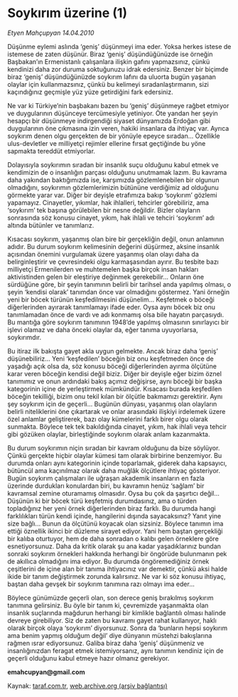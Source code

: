 # Soykırım üzerine (1)

*Etyen Mahçupyan 14.04.2010*

<div class="yazi"><p>Düşünme eylemi aslında ‘geniş’ düşünmeyi ima eder. Yoksa herkes istese de istemese de zaten düşünür. Biraz ‘geniş’ düşündüğünüzde ise örneğin Başbakan’ın Ermenistanlı çalışanlara ilişkin gafını yapmazsınız, çünkü kendinizi daha zor duruma soktuğunuzu idrak edersiniz. Benzer bir biçimde biraz ‘geniş’ düşündüğünüzde soykırım lafını da uluorta bugün yaşanan olaylar için kullanmazsınız, çünkü bu kelimeyi sıradanlaştırmanın, sizi kaçındığınız geçmişle yüz yüze getirdiğini fark edersiniz.</p>
<p>Ne var ki Türkiye’nin başbakanı bazen bu ‘geniş’ düşünmeye rağbet etmiyor ve duygularının düşünceye tercümesiyle yetiniyor. Öte yandan her şeyin hesapçı bir düşünmeye indirgendiği siyaset dünyamızda Erdoğan gibi duygularının öne çıkmasına izin veren, hakiki insanlara da ihtiyaç var. Ayrıca soykırım denen olgu gerçekten de bir yönüyle epeyce sıradan... Özellikle ulus-devletler ve milliyetçi rejimler ellerine fırsat geçtiğinde bu yöne sapmakta tereddüt etmiyorlar.</p>
<p>Dolayısıyla soykırımın sıradan bir insanlık suçu olduğunu kabul etmek ve kendimizin de o insanlığın parçası olduğunu unutmamak lazım. Bu kavrama daha yakından baktığımızda ise, karşımızda gözlemlenebilen bir olgunun olmadığını, soykırımın gözlemlerimizin bütününe verdiğimiz ad olduğunu görmekte yarar var. Diğer bir deyişle etrafımıza bakıp ‘soykırım’ gözlemi yapamayız. Cinayetler, yıkımlar, hak ihlalleri, tehcirler görebiliriz, ama ‘soykırım’ tek başına görülebilen bir nesne değildir. Bizler olayların sonrasında söz konusu cinayet, yıkım, hak ihlali ve tehciri ‘soykırım’ adı altında bütünler ve tanımlarız.</p>
<p>Kısacası soykırım, yaşanmış olan bire bir gerçekliğin değil, onun anlamının adıdır. Bu durum soykırım kelimesinin değerini düşürmez, aksine insanlık açısından önemini vurgulamak üzere yaşanmış olan olayı daha da belirginleştirir ve çevresindeki olgu karmaşasından ayırır. Bu tesbite bazı milliyetçi Ermenilerden ve muhtemelen başka birçok insan hakları aktivistinden gelen bir eleştiriye değinmek gerekebilir... Onların öne sürdüğüne göre, bir şeyin tanımının belirli bir tarihsel anda yapılmış olması, o şeyin ‘kendisi olarak’ tanımdan önce var olmadığını göstermez. Yani örneğin yeni bir böcek türünün keşfedilmesini düşünelim... Keşfetmek o böceği diğerlerinden ayırarak tanımlamayı ifade eder. Oysa aynı böcek biz onu tanımlamadan önce de vardı ve adı konmamış olsa bile hayatın parçasıydı. Bu mantığa göre soykırım tanımının 1948’de yapılmış olmasının sınırlayıcı bir işlevi olamaz ve daha önceki olaylar da, eğer tanıma uyuyorlarsa, soykırımdır.</p>
<p>Bu itiraz ilk bakışta gayet akla uygun gelmekte. Ancak biraz daha ‘geniş’ düşünebiliriz... Yeni ‘keşfedilen’ böceğin biz onu keşfetmeden önce de yaşadığı açık olsa da, söz konusu böceği diğerlerinden ayırma ölçütüne karar veren böceğin kendisi değil biziz. Diğer bir deyişle eğer bizim öznel tanımımız ve onun ardındaki bakış açımız değişirse, aynı böceği bir başka kategorinin içine de yerleştirmek mümkündür. Kısacası burada keşfedilen böceğin tekilliği, bizim onu tekil kılan bir ölçütle bakmamızı gerektirir. Aynı şey soykırım için de geçerli... Bugünün dünyası, yaşanmış olan olayların belirli niteliklerini öne çıkartarak ve onlar arasındaki ilişkiyi irdelemek üzere özel anlamlar geliştirerek, bazı olay kümelerini farklı birer olgu olarak sunmakta. Böylece tek tek bakıldığında cinayet, yıkım, hak ihlali veya tehcir gibi gözüken olaylar, birleştiğinde soykırım olarak anlam kazanmakta.</p>
<p>Bu durum soykırımın niçin sıradan bir kavram olduğunu da bize söylüyor. Çünkü gerçekte hiçbir olaylar kümesi tam olarak birbirine benzemiyor. Bu durumda onları aynı kategorinin içinde toparlamak, giderek daha kapsayıcı, bütüncül ama kaçınılmaz olarak daha muğlâk ölçütlere ihtiyaç gösteriyor. Bugün soykırım çalışmaları ile uğraşan akademik insanların en fazla üzerinde durdukları konulardan biri, bu kavramın henüz ‘sağlam’ bir kavramsal zemine oturamamış olmasıdır. Oysa bu çok da şaşırtıcı değil... Düşünün ki bir böcek türü keşfetmiş durumdasınız, ama o türden topladığınız her yeni örnek diğerlerinden biraz farklı. Bu durumda hangi farklılıkları türün kendi içinde, hangilerini dışında sayacaksınız? Yanıt yine size bağlı... Bunun da ölçütünü koyacak olan sizsiniz. Böylece tanımın ima ettiği öznellik ikinci bir düzleme sirayet ediyor. Yani hem baştan gerçekliği bir kalıba oturtuyor, hem de daha sonradan o kalıbı gelen örneklere göre esnetiyorsunuz. Daha da kritik olarak şu ana kadar yaşadıklarınız bundan sonraki soykırım örnekleri hakkında herhangi bir öngörüde bulunmanın pek de akıllıca olmadığını ima ediyor. Bu durumda öngöremediğiniz örnek çeşitlerini de içine alan bir tanıma ihtiyacınız var demektir, çünkü aksi halde ikide bir tanım değiştirmek zorunda kalırsınız. Ne var ki söz konusu ihtiyaç, baştan daha gevşek bir soykırım tanımına razı olmayı ima eder...</p>
<p>Böylece günümüzde geçerli olan, son derece geniş bırakılmış soykırım tanımına gelirsiniz. Bu öyle bir tanım ki, çevremizde yaşanmakta olan insanlık suçlarında mağdurun herhangi bir kimlikle bağlantılı olması halinde devreye girebiliyor. Siz de zaten bu kavramı gayet rahat kullanıyor, haklı olarak birçok olaya ‘soykırım’ diyorsunuz. Sonra da ‘bunların hepsi soykırım ama benim yapmış olduğum değil’ diye dünyanın müstehzi bakışlarına rağmen ısrar ediyorsunuz. Galiba biraz daha ‘geniş’ düşünmeniz ve insanlığınızdan feragat etmek istemiyorsanız, aynı tanımın kendiniz için de geçerli olduğunu kabul etmeye hazır olmanız gerekiyor.</p>
<p><b>emahcupyan@gmail.com</b></p></div>

Kaynak: [taraf.com.tr](http://taraf.com.tr:80/makale/10882.htm), [web.archive.org (arşiv bağlantısı)](http://web.archive.org/web/20100417060836/http://taraf.com.tr:80/makale/10882.htm)
